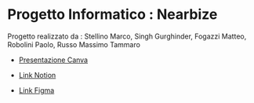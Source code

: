# Progetto Informatico : Nearbize
Progetto realizzato da : Stellino Marco, Singh Gurghinder, Fogazzi Matteo, Robolini Paolo, Russo Massimo Tammaro

- [Presentazione Canva](https://www.canva.com/design/DAGS51aXCYM/z_M1kZ9a8u_dpMTU7ze_oQ/view?utm_content=DAGS51aXCYM&utm_campaign=designshare&utm_medium=link&utm_source=viewer)

- [Link Notion](https://granite-bergamot-099.notion.site/Prova-Progetto-Informatico-105b2525fc94805dbdd8cb54877fb78f?pvs=4)

- [Link Figma](https://www.figma.com/design/01rWZW7apF2531757UU9oo/progetto-informatico-TIPSIT-wireframe?node-id=43-77&node-type=canvas&t=zo92YfOWq3h51iO2-0)
